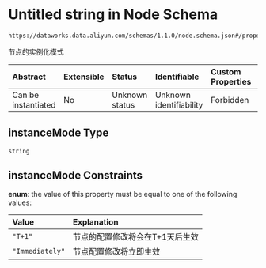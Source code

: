 # Untitled string in Node Schema

```txt
https://dataworks.data.aliyun.com/schemas/1.1.0/node.schema.json#/properties/instanceMode
```

节点的实例化模式

| Abstract            | Extensible | Status         | Identifiable            | Custom Properties | Additional Properties | Access Restrictions | Defined In                                                              |
| :------------------ | :--------- | :------------- | :---------------------- | :---------------- | :-------------------- | :------------------ | :---------------------------------------------------------------------- |
| Can be instantiated | No         | Unknown status | Unknown identifiability | Forbidden         | Allowed               | none                | [node.schema.json\*](../../out/node.schema.json "open original schema") |

## instanceMode Type

`string`

## instanceMode Constraints

**enum**: the value of this property must be equal to one of the following values:

| Value           | Explanation       |
| :-------------- | :---------------- |
| `"T+1"`         | 节点的配置修改将会在T+1天后生效 |
| `"Immediately"` | 节点配置修改将立即生效       |
